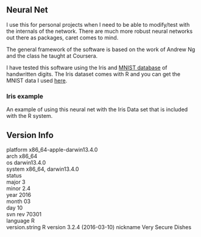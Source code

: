 ## Neural Net

I use this for personal projects when I need to be able to modify/test with the internals of the network. There are much more robust neural networks out there as packages, caret comes to mind. 

The general framework of the software is based on the work of Andrew Ng and the class he taught at Coursera. 


I have tested this software using the Iris and [MNIST database](http://yann.lecun.com/exdb/mnist/) of handwritten digits. The Iris dataset comes with R and you can get the MNIST data I used [here](https://github.com/sfavorite/neural_net_hand_written_digits/blob/master/ex4data.RData).

### Iris example 

An example of using this neural net with the Iris Data set that is included with the R system. 


## Version Info

platform       x86_64-apple-darwin13.4.0   
arch           x86_64                      
os             darwin13.4.0                
system         x86_64, darwin13.4.0        
status                                     
major          3                           
minor          2.4                         
year           2016                        
month          03                          
day            10                          
svn rev        70301                       
language       R                           
version.string R version 3.2.4 (2016-03-10)
nickname       Very Secure Dishes        